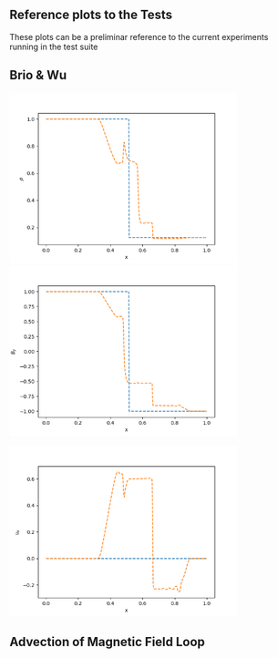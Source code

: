 ## Reference plots to the Tests

These plots can be a preliminar reference to the current experiments running in the test suite

## Brio & Wu

<p float="left">
   <img src="../img/brio-wu_bifrost_x_rho.png" width="400" />
   <img src="../img/brio-wu_bifrost_x_by.png" width="400" />
</p>

<p float="left">
   <img src="../img/brio-wu_bifrost_x_ux.png" width="400" />
</p>

## Advection of Magnetic Field Loop


